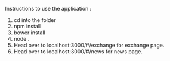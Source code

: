 Instructions to use the application : 
1. cd into the folder
2. npm install
3. bower install
4. node .
5. Head over to localhost:3000/#/exchange for exchange page.
6. Head over to localhost:3000/#/news for news page.
